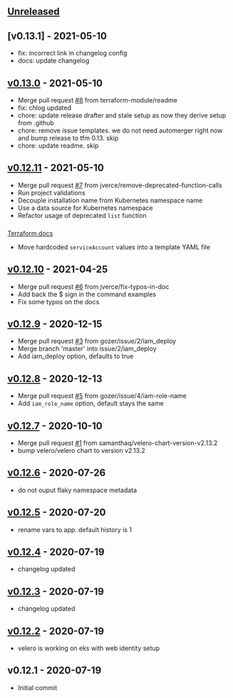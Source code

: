<a name="unreleased"></a>
## [Unreleased]



<a name="v0.13.1"></a>
## [v0.13.1] - 2021-05-10

- fix: incorrect link in changelog config
- docs: update changelog


<a name="v0.13.0"></a>
## [v0.13.0] - 2021-05-10

- Merge pull request [#8](https://github.com/terraform-module/terraform-kubernetes-velero/issues/8) from terraform-module/readme
- fix: chlog updated
- chore: update release drafter and stale setup as now they derive setup from .github
- chore: remove issue templates. we do not need automerger right now and bump release to tfm 0.13. skip
- chore: update readme. skip


<a name="v0.12.11"></a>
## [v0.12.11] - 2021-05-10

- Merge pull request [#7](https://github.com/terraform-module/terraform-kubernetes-velero/issues/7) from jverce/remove-deprecated-function-calls
- Run project validations
- Decouple installation name from Kubernetes namespace name
- Use a data source for Kubernetes namespace
- Refactor usage of deprecated `list` function

###

[Terraform docs](https://www.terraform.io/docs/language/functions/list.html)
* Move hardcoded `serviceAccount` values into a template YAML file


<a name="v0.12.10"></a>
## [v0.12.10] - 2021-04-25

- Merge pull request [#6](https://github.com/terraform-module/terraform-kubernetes-velero/issues/6) from jverce/fix-typos-in-doc
- Add back the $ sign in the command examples
- Fix some typos on the docs


<a name="v0.12.9"></a>
## [v0.12.9] - 2020-12-15

- Merge pull request [#3](https://github.com/terraform-module/terraform-kubernetes-velero/issues/3) from gozer/issue/2/iam_deploy
- Merge branch 'master' into issue/2/iam_deploy
- Add iam_deploy option, defaults to true


<a name="v0.12.8"></a>
## [v0.12.8] - 2020-12-13

- Merge pull request [#5](https://github.com/terraform-module/terraform-kubernetes-velero/issues/5) from gozer/issue/4/iam-role-name
- Add `iam_role_name` option, default stays the same


<a name="v0.12.7"></a>
## [v0.12.7] - 2020-10-10

- Merge pull request [#1](https://github.com/terraform-module/terraform-kubernetes-velero/issues/1) from samanthaq/velero-chart-version-v2.13.2
- bump velero/velero chart to version v2.13.2


<a name="v0.12.6"></a>
## [v0.12.6] - 2020-07-26

- do not ouput flaky namespace metadata


<a name="v0.12.5"></a>
## [v0.12.5] - 2020-07-20

- rename vars to app. default history is 1


<a name="v0.12.4"></a>
## [v0.12.4] - 2020-07-19

- changelog updated


<a name="v0.12.3"></a>
## [v0.12.3] - 2020-07-19

- changelog updated


<a name="v0.12.2"></a>
## [v0.12.2] - 2020-07-19

- velero is working on eks with web identity setup


<a name="v0.12.1"></a>
## v0.12.1 - 2020-07-19

- Initial commit


[Unreleased]: https://github.com/terraform-module/terraform-kubernetes-velero/compare/v0.14.0...HEAD
[v0.14.0]: https://github.com/terraform-module/terraform-kubernetes-velero/compare/v0.13.0...v0.14.0
[v0.13.0]: https://github.com/terraform-module/terraform-kubernetes-velero/compare/v0.12.11...v0.13.0
[v0.12.11]: https://github.com/terraform-module/terraform-kubernetes-velero/compare/v0.12.10...v0.12.11
[v0.12.10]: https://github.com/terraform-module/terraform-kubernetes-velero/compare/v0.12.9...v0.12.10
[v0.12.9]: https://github.com/terraform-module/terraform-kubernetes-velero/compare/v0.12.8...v0.12.9
[v0.12.8]: https://github.com/terraform-module/terraform-kubernetes-velero/compare/v0.12.7...v0.12.8
[v0.12.7]: https://github.com/terraform-module/terraform-kubernetes-velero/compare/v0.12.6...v0.12.7
[v0.12.6]: https://github.com/terraform-module/terraform-kubernetes-velero/compare/v0.12.5...v0.12.6
[v0.12.5]: https://github.com/terraform-module/terraform-kubernetes-velero/compare/v0.12.4...v0.12.5
[v0.12.4]: https://github.com/terraform-module/terraform-kubernetes-velero/compare/v0.12.3...v0.12.4
[v0.12.3]: https://github.com/terraform-module/terraform-kubernetes-velero/compare/v0.12.2...v0.12.3
[v0.12.2]: https://github.com/terraform-module/terraform-kubernetes-velero/compare/v0.12.1...v0.12.2
